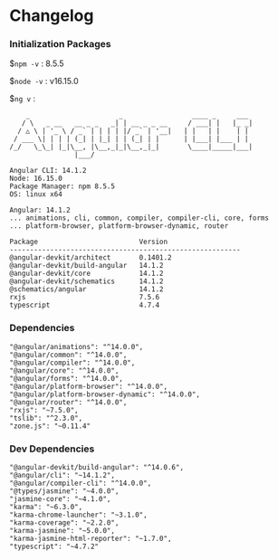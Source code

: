 # Changelog

### Initialization Packages

  $`npm -v` : 8.5.5

  $`node -v` : v16.15.0

  $`ng v` :

  ```
      _                      _                 ____ _     ___
     / \   _ __   __ _ _   _| | __ _ _ __     / ___| |   |_ _|
    / △ \ | '_ \ / _` | | | | |/ _` | '__|   | |   | |    | |
   / ___ \| | | | (_| | |_| | | (_| | |      | |___| |___ | |
  /_/   \_\_| |_|\__, |\__,_|_|\__,_|_|       \____|_____|___|
                  |___/
      
  Angular CLI: 14.1.2
  Node: 16.15.0
  Package Manager: npm 8.5.5 
  OS: linux x64

  Angular: 14.1.2
  ... animations, cli, common, compiler, compiler-cli, core, forms
  ... platform-browser, platform-browser-dynamic, router

  Package                         Version
  ---------------------------------------------------------
  @angular-devkit/architect       0.1401.2
  @angular-devkit/build-angular   14.1.2
  @angular-devkit/core            14.1.2
  @angular-devkit/schematics      14.1.2
  @schematics/angular             14.1.2
  rxjs                            7.5.6
  typescript                      4.7.4
  ```

### Dependencies
    "@angular/animations": "^14.0.0",
    "@angular/common": "^14.0.0",
    "@angular/compiler": "^14.0.0",
    "@angular/core": "^14.0.0",
    "@angular/forms": "^14.0.0",
    "@angular/platform-browser": "^14.0.0",
    "@angular/platform-browser-dynamic": "^14.0.0",
    "@angular/router": "^14.0.0",
    "rxjs": "~7.5.0",
    "tslib": "^2.3.0",
    "zone.js": "~0.11.4"
  
### Dev Dependencies
    "@angular-devkit/build-angular": "^14.0.6",
    "@angular/cli": "~14.1.2",
    "@angular/compiler-cli": "^14.0.0",
    "@types/jasmine": "~4.0.0",
    "jasmine-core": "~4.1.0",
    "karma": "~6.3.0",
    "karma-chrome-launcher": "~3.1.0",
    "karma-coverage": "~2.2.0",
    "karma-jasmine": "~5.0.0",
    "karma-jasmine-html-reporter": "~1.7.0",
    "typescript": "~4.7.2"
